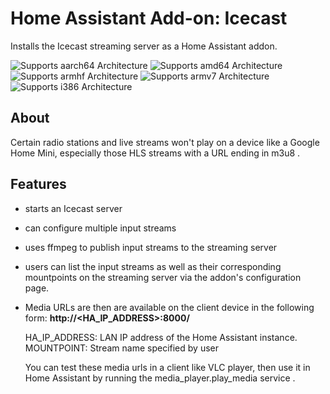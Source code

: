 # Home Assistant Add-on: Icecast

Installs the Icecast streaming server as a Home Assistant addon.

![Supports aarch64 Architecture][aarch64-shield] ![Supports amd64 Architecture][amd64-shield] ![Supports armhf Architecture][armhf-shield] ![Supports armv7 Architecture][armv7-shield] ![Supports i386 Architecture][i386-shield]

## About

Certain radio stations and live streams won't play on a device like a Google Home Mini, especially those HLS streams with a URL ending in m3u8 .

## Features

- starts an Icecast server
- can configure multiple input streams
- uses ffmpeg to publish input streams to the streaming server
- users can list the input streams as well as their corresponding mountpoints on the
  streaming server via the addon's configuration page.
- Media URLs are then are available on the client device in the following form:
  **http://<HA_IP_ADDRESS>:8000/<MOUNTPOINT>**

  HA_IP_ADDRESS: LAN IP address of the Home Assistant instance.
  MOUNTPOINT: Stream name specified by user

  You can test these media urls in a client like VLC player, then use it in Home Assistant by running the media_player.play_media service .

[aarch64-shield]: https://img.shields.io/badge/aarch64-yes-green.svg
[amd64-shield]: https://img.shields.io/badge/amd64-yes-green.svg
[armhf-shield]: https://img.shields.io/badge/armhf-yes-green.svg
[armv7-shield]: https://img.shields.io/badge/armv7-yes-green.svg
[i386-shield]: https://img.shields.io/badge/i386-yes-green.svg
